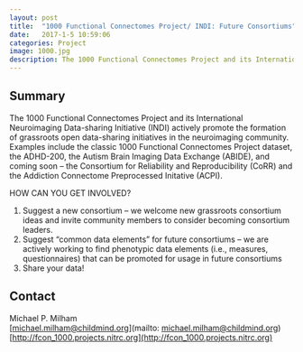```yaml
---
layout: post
title:  "1000 Functional Connectomes Project/ INDI: Future Consortiums"
date:   2017-1-5 10:59:06
categories: Project
image: 1000.jpg
description: The 1000 Functional Connectomes Project and its International Neuroimaging Data-sharing Initiative (INDI) actively promote the formation of grassroots open data-sharing initiatives in the neuroimaging community.
---
```

## Summary
The 1000 Functional Connectomes Project and its International Neuroimaging Data-sharing Initiative (INDI) actively promote the formation of grassroots open data-sharing initiatives in the neuroimaging community. Examples include the classic 1000 Functional Connectomes Project dataset, the ADHD-200, the Autism Brain Imaging Data Exchange (ABIDE), and coming soon – the Consortium for Reliability and Reproducibility (CoRR) and the Addiction Connectome Preprocessed Initative (ACPI).

HOW CAN YOU GET INVOLVED?

1. Suggest a new consortium – we welcome new grassroots consortium ideas and invite community members to consider becoming consortium leaders.
2. Suggest “common data elements” for future consortiums – we are actively working to find phenotypic data elements (i.e., measures, questionnaires) that can be promoted for usage in future consortiums
3. Share your data!

## Contact  
Michael P. Milham  
[michael.milham@childmind.org](mailto: michael.milham@childmind.org)  
[http://fcon_1000.projects.nitrc.org](http://fcon_1000.projects.nitrc.org)  
